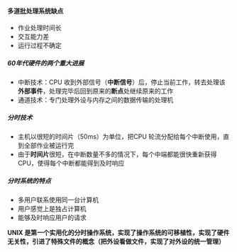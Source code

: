 #### 多道批处理系统缺点

* 作业处理时间长
* 交互能力差
* 运行过程不确定

##### 60年代硬件的两个重大进展
* 中断技术：CPU 收到外部信号（**中断信号**）后，停止当前工作，转去处理该**外部事件**，处理完毕后回到原来的**断点**处继续原来的工作
* 通道技术：专门处理外设与内存之间的数据传输的处理机
##### 分时技术

* 主机以很短的时间片（50ms）为单位，把CPU 轮流分配给每个中断使用，直到全部作业被运行完
* 由于**时间片**很短，在中断数量不多的情况下，每个中端都能很快重新获得CPU，使得每个中断都能得到及时响应

##### 分时系统的特点

* 多用户联系使用同一台计算机
* 用户感觉上是独占计算机
* 能够及时响应用户的请求

**UNIX 是第一个实用化的分时操作系统，实现了操作系统的可移植性，实现了硬件无关性，引进了特殊文件的概念（把外设看做文件，实现了对外设的统一管理）**
